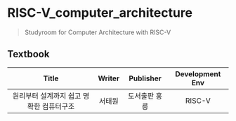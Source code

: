 # RISC-V_computer_architecture
> Studyroom for Computer Architecture with RISC-V

## Textbook
    
|Title|Writer|Publisher|Development Env|  
|:---:|:---:|:---:|:---:|    
|원리부터 설계까지 쉽고 명확한 컴퓨터구조|서태원|도서출판 홍릉|RISC-V|  